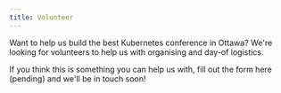 ```yaml
---
title: Volunteer
---
```


Want to help us build the best Kubernetes conference in Ottawa? We're looking for volunteers to help us with organising and day-of logistics. 

If you think this is something you can help us with, fill out the form here (pending) and we'll be in touch soon!
